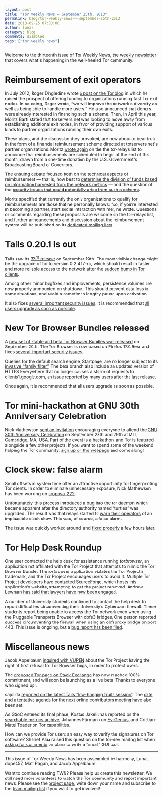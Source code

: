 ```yaml
---
layout: post
title: "Tor Weekly News — September 25th, 2013"
permalink: blog/tor-weekly-news-—-september-25th-2013
date: 2013-09-25 07:00:00
author: lunar
category: blog
comments: disabled
tags: ["tor weekly news"]
---
```


Welcome to the thirteenth issue of Tor Weekly News, the [weekly newsletter](https://lists.torproject.org/cgi-bin/mailman/listinfo/tor-news) that covers what's happening in the well-heeled Tor community.

Reimbursement of exit operators
===============================

In July 2012, Roger Dingledine wrote [a post on the Tor blog](https://blog.torproject.org/blog/turning-funding-more-exit-relays) in which he raised the prospect of offering funding to organizations running fast Tor exit nodes. In so doing, Roger wrote, “we will improve the network's diversity as well as being able to handle more users.” He also announced that donors were already interested in financing such a scheme. Then, in April this year, Moritz Bartl [stated](https://lists.torproject.org/pipermail/tor-relays/2013-April/001996.html) that torservers.net was looking to move away from establishing additional exit nodes, in favor of providing support of various kinds to partner organizations running their own exits.

These plans, and the discussion they provoked, are now about to bear fruit in the form of a financial reimbursement scheme directed at torservers.net's partner organizations. Moritz [wrote again](https://lists.torproject.org/pipermail/tor-relays/2013-September/002824.html) on the the tor-relays list to announce that reimbursements are scheduled to begin at the end of this month, drawn from a one-time donation by the U.S. Government's Broadcasting Board of Governors.

The ensuing debate focused both on the technical aspects of reimbursement — that is, how best to [determine the division of funds based on information harvested from the network metrics](https://lists.torproject.org/pipermail/tor-relays/2013-September/002825.html) — and the question of the [security issues that could potentially arise from such a scheme](https://lists.torproject.org/pipermail/tor-relays/2013-September/002831.html).

Moritz specified that currently the only organizations to qualify for reimbursements are those that he personally knows: “so, if you’re interested in becoming a partner, start social interaction with me”, he wrote. Questions or comments regarding these proposals are welcome on the tor-relays list, and further announcements and discussion about the reimbursement system will be published on its [dedicated mailing lists](https://lists.torproject.org/pipermail/tor-relays/2013-May/002138.html).

Tails 0.20.1 is out
===================

Tails saw its [33<sup>rd</sup> release](https://tails.boum.org/news/version_0.20.1/) on September 19th. The most visible change might be the upgrade of tor to version 0.2.4.17-rc, which should result in faster and more reliable access to the network after the [sudden bump in Tor clients](https://blog.torproject.org/blog/how-to-handle-millions-new-tor-clients).

Among other minor bugfixes and improvements, persistence volumes are now properly unmounted on shutdown. This should prevent data loss in some situations, and avoid a sometimes lengthy pause upon activation.

It also fixes [several important security issues](https://tails.boum.org/security/Numerous_security_holes_in_0.20/). It is recommended that [all users upgrade as soon as possible](https://tails.boum.org/news/version_0.20.1/).

New Tor Browser Bundles released
================================

A [new set of stable and beta Tor Browser Bundles was released](https://blog.torproject.org/blog/new-tor-browser-bundles-firefox-1709esr) on September 20th. The Tor Browser is now based on Firefox 17.0.9esr and fixes [several important security issues](https://www.mozilla.org/security/known-vulnerabilities/firefoxESR.html#firefox17.0.9).

Queries for the default search engine, Startpage, are no longer subject to its [invasive “family filter”](https://bugs.torproject.org/8839). The beta branch also include an updated version of HTTPS Everywhere that no longer causes a storm of requests to clients1.google.com, an [issue](https://bugs.torproject.org/9713) reported by many users after the last release.

Once again, it is recommended that all users upgrade as soon as possible.

Tor mini-hackathon at GNU 30th Anniversary Celebration
======================================================

Nick Mathewson [sent an invitation](https://lists.torproject.org/pipermail/tor-talk/2013-September/030154.html) encouraging everyone to attend the [GNU 30th Anniversary Celebration](https://gnu.org/gnu30/celebration) on September 28th and 29th at MIT, Cambridge, MA, USA. Part of the event is a hackathon, and Tor is featured alongside a few other projects. If you want to spend some of the weekend helping the Tor community, [sign up on the webpage](https://crm.fsf.org/civicrm/event/register?id=10) and come along!

Clock skew: false alarm
=======================

Small offsets in system time offer an attractive opportunity for fingerprinting Tor clients. In order to eliminate unnecessary exposure, Nick Mathewson has been working on [proposal 222](https://gitweb.torproject.org/torspec.git/blob_plain/refs/heads/master:/proposals/222-remove-client-timestamps.txt).

Unfortunately, this process introduced a bug into the tor daemon which became apparent after the directory authority named “turtles” was upgraded. The result was that relays started to [warn their operators](https://lists.torproject.org/pipermail/tor-relays/2013-September/002888.html) of an implausible clock skew. This was, of course, a false alarm.

The issue was quickly worked around, and [fixed properly](https://bugs.torproject.org/9798) a few hours later.

Tor Help Desk Roundup
=====================

One user contacted the help desk for assistance running *torbrowser*, an application not affiliated with the Tor Project that attempts to mimic the Tor Browser Bundle. The *torbrowser* application violates the Tor Project’s trademark, and the Tor Project encourages users to avoid it. Multiple Tor Project developers have contacted SourceForge, which hosts this application’s website, attempting to get the project removed. Andrew Lewman [has said that lawyers have now been engaged](https://lists.torproject.org/pipermail/tor-talk/2013-August/029614.html).

A number of University students continued to contact the help desk to report difficulties circumventing their University’s Cyberoam firewall. These students report being unable to access the Tor network even when using the Pluggable Transports Browser with obfs3 bridges. One person reported success circumventing the firewall when using an obfsproxy bridge on port 443. This issue is ongoing, but a [bug report has been filed](https://bugs.torproject.org/9601).

Miscellaneous news
==================

Jacob Appelbaum [inquired with VUPEN](http://storify.com/fredericjacobs/discussion-between-tor-s-ioerror-and-vupen-s-chaou) about the Tor Project having the right of first refusal for Tor Browser bugs, in order to protect users.

The [proposed Tor page on Stack Exchange](http://area51.stackexchange.com/proposals/56447/tor) has now reached 100% commitment, and will soon be launching as a live beta. Thanks to everyone who signed up!.

sajolida [reported on the latest Tails “low-hanging fruits session”](https://mailman.boum.org/pipermail/tails-dev/2013-September/003703.html). The [date and a tentative agenda](https://mailman.boum.org/pipermail/tails-dev/2013-September/003696.html) for the next online contributors meeting have also been set.

As GSoC entered its final phase, Kostas Jakeliunas reported on the [searchable metrics archive](https://lists.torproject.org/pipermail/tor-dev/2013-September/005483.html), Johannes Fürmann on [EvilGenius](https://lists.torproject.org/pipermail/tor-dev/2013-September/005484.html), and Cristian-Matei Toader on [Tor capabilities](https://lists.torproject.org/pipermail/tor-dev/2013-September/005490.html).

How can we provide Tor users an easy way to verify the signatures on Tor software? Sherief Alaa raised this question on the tor-dev mailing list when [asking for comments](https://lists.torproject.org/pipermail/tor-dev/2013-September/005491.html) on plans to write a “small” GUI tool.

* * * * *

This issue of Tor Weekly News has been assembled by harmony, Lunar, dope457, Matt Pagan, and Jacob Appelbaum.

Want to continue reading TWN? Please help us create this newsletter. We still need more volunteers to watch the Tor community and report important news. Please see the [project page](https://trac.torproject.org/projects/tor/wiki/TorWeeklyNews), write down your name and subscribe to the [team mailing list](https://lists.torproject.org/cgi-bin/mailman/listinfo/news-team) if you want to get involved!
